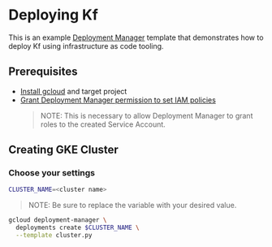 Deploying Kf
============

This is an example [Deployment Manager][deployment-manager] template that
demonstrates how to deploy Kf using infrastructure as code tooling.

## Prerequisites

* [Install gcloud][install-gcloud] and target project
* [Grant Deployment Manager permission to set IAM policies][grant-dm-iam]
  > NOTE: This is necessary to allow Deployment Manager to grant roles to the
  > created Service Account.

## Creating GKE Cluster

### Choose your settings

```sh
CLUSTER_NAME=<cluster name>
```

> NOTE: Be sure to replace the variable with your desired value.

```sh
gcloud deployment-manager \
  deployments create $CLUSTER_NAME \
  --template cluster.py
```

[install-gcloud]:       https://cloud.google.com/sdk/
[grant-dm-iam]:        https://cloud.google.com/deployment-manager/docs/configuration/set-access-control-resources#granting_permission_to_set_iam_policies
[deployment-manager]:  https://cloud.google.com/deployment-manager/
